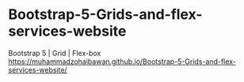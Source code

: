 # Bootstrap-5-Grids-and-flex-services-website
Bootstrap 5 | Grid | Flex-box
https://muhammadzohaibawan.github.io/Bootstrap-5-Grids-and-flex-services-website/
